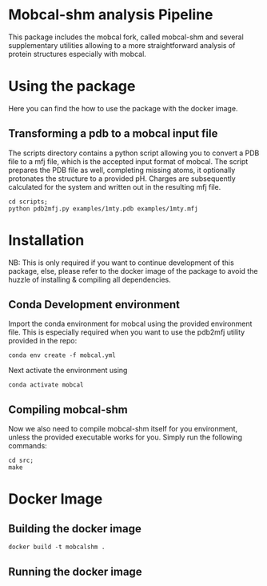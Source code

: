 # Mobcal-shm analysis Pipeline
This package includes the mobcal fork, called mobcal-shm and several supplementary utilities allowing to a more straightforward analysis of protein structures especially with mobcal. 

# Using the package
Here you can find the how to use the package with the docker image. 

## Transforming a pdb to a mobcal input file
The scripts directory contains a python script allowing you to convert a PDB file to a mfj file, which is the accepted input format of mobcal. The script prepares the PDB file as well, completing missing atoms, it optionally protonates the structure to a provided pH. Charges are subsequently calculated for the system and written out in the resulting mfj file. 

```
cd scripts;
python pdb2mfj.py examples/1mty.pdb examples/1mty.mfj 
```

# Installation
NB: This is only required if you want to continue development of this package, else, please refer to the docker image of the package to avoid the huzzle of installing & compiling all dependencies. 

## Conda Development environment
Import the conda environment for mobcal using the provided environment file. This is especially required when you want to use the pdb2mfj utility provided in the repo:

`conda env create -f mobcal.yml`

Next activate the environment using 

`conda activate mobcal`

## Compiling mobcal-shm
Now we also need to compile mobcal-shm itself for you environment, unless the provided executable works for you. Simply run the following commands: 
```
cd src;
make
```

# Docker Image
## Building the docker image

`docker build -t mobcalshm .`

## Running the docker image



